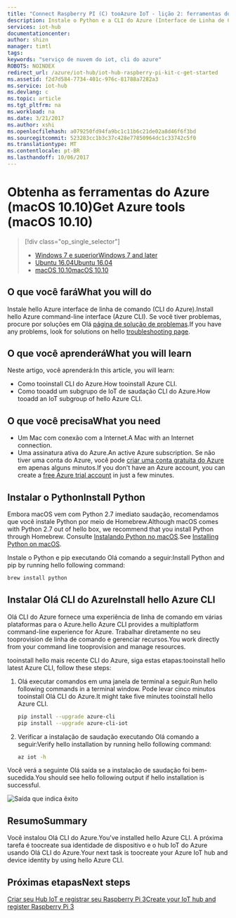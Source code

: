 ```yaml
---
title: "Connect Raspberry PI (C) tooAzure IoT - lição 2: ferramentas do Azure (macOS) | Microsoft Docs"
description: Instale o Python e a CLI do Azure (Interface de Linha de Comando do Azure) no macOS.
services: iot-hub
documentationcenter: 
author: shizn
manager: timtl
tags: 
keywords: "serviço de nuvem do iot, cli do azure"
ROBOTS: NOINDEX
redirect_url: /azure/iot-hub/iot-hub-raspberry-pi-kit-c-get-started
ms.assetid: f2d7d584-7734-401c-976c-81788a7282a3
ms.service: iot-hub
ms.devlang: c
ms.topic: article
ms.tgt_pltfrm: na
ms.workload: na
ms.date: 3/21/2017
ms.author: xshi
ms.openlocfilehash: a079250fd94fa9bc1c11b6c21de02a8d46f6f3bd
ms.sourcegitcommit: 523283cc1b3c37c428e77850964dc1c33742c5f0
ms.translationtype: MT
ms.contentlocale: pt-BR
ms.lasthandoff: 10/06/2017
---
```

# <a name="get-azure-tools-macos-1010"></a><span data-ttu-id="1eafb-104">Obtenha as ferramentas do Azure (macOS 10.10)</span><span class="sxs-lookup"><span data-stu-id="1eafb-104">Get Azure tools (macOS 10.10)</span></span>
> [!div class="op_single_selector"]
> * [<span data-ttu-id="1eafb-105">Windows 7 e superior</span><span class="sxs-lookup"><span data-stu-id="1eafb-105">Windows 7 and later</span></span>](iot-hub-raspberry-pi-kit-c-lesson2-get-azure-tools-win32.md)
> * [<span data-ttu-id="1eafb-106">Ubuntu 16.04</span><span class="sxs-lookup"><span data-stu-id="1eafb-106">Ubuntu 16.04</span></span>](iot-hub-raspberry-pi-kit-c-lesson2-get-azure-tools-ubuntu.md)
> * [<span data-ttu-id="1eafb-107">macOS 10.10</span><span class="sxs-lookup"><span data-stu-id="1eafb-107">macOS 10.10</span></span>](iot-hub-raspberry-pi-kit-c-lesson2-get-azure-tools-mac.md)

## <a name="what-you-will-do"></a><span data-ttu-id="1eafb-108">O que você fará</span><span class="sxs-lookup"><span data-stu-id="1eafb-108">What you will do</span></span>
<span data-ttu-id="1eafb-109">Instale hello Azure interface de linha de comando (CLI do Azure).</span><span class="sxs-lookup"><span data-stu-id="1eafb-109">Install hello Azure command-line interface (Azure CLI).</span></span> <span data-ttu-id="1eafb-110">Se você tiver problemas, procure por soluções em Olá [página de solução de problemas](iot-hub-raspberry-pi-kit-c-troubleshooting.md).</span><span class="sxs-lookup"><span data-stu-id="1eafb-110">If you have any problems, look for solutions on hello [troubleshooting page](iot-hub-raspberry-pi-kit-c-troubleshooting.md).</span></span>

## <a name="what-you-will-learn"></a><span data-ttu-id="1eafb-111">O que você aprenderá</span><span class="sxs-lookup"><span data-stu-id="1eafb-111">What you will learn</span></span>
<span data-ttu-id="1eafb-112">Neste artigo, você aprenderá:</span><span class="sxs-lookup"><span data-stu-id="1eafb-112">In this article, you will learn:</span></span>
* <span data-ttu-id="1eafb-113">Como tooinstall CLI do Azure.</span><span class="sxs-lookup"><span data-stu-id="1eafb-113">How tooinstall Azure CLI.</span></span>
* <span data-ttu-id="1eafb-114">Como tooadd um subgrupo de IoT de saudação CLI do Azure.</span><span class="sxs-lookup"><span data-stu-id="1eafb-114">How tooadd an IoT subgroup of hello Azure CLI.</span></span>

## <a name="what-you-need"></a><span data-ttu-id="1eafb-115">O que você precisa</span><span class="sxs-lookup"><span data-stu-id="1eafb-115">What you need</span></span>
* <span data-ttu-id="1eafb-116">Um Mac com conexão com a Internet.</span><span class="sxs-lookup"><span data-stu-id="1eafb-116">A Mac with an Internet connection.</span></span>
* <span data-ttu-id="1eafb-117">Uma assinatura ativa do Azure.</span><span class="sxs-lookup"><span data-stu-id="1eafb-117">An active Azure subscription.</span></span> <span data-ttu-id="1eafb-118">Se não tiver uma conta do Azure, você pode [criar uma conta gratuita do Azure](http://azure.microsoft.com/pricing/free-trial/) em apenas alguns minutos.</span><span class="sxs-lookup"><span data-stu-id="1eafb-118">If you don't have an Azure account, you can create a [free Azure trial account](http://azure.microsoft.com/pricing/free-trial/) in just a few minutes.</span></span>

## <a name="install-python"></a><span data-ttu-id="1eafb-119">Instalar o Python</span><span class="sxs-lookup"><span data-stu-id="1eafb-119">Install Python</span></span>
<span data-ttu-id="1eafb-120">Embora macOS vem com Python 2.7 imediato saudação, recomendamos que você instale Python por meio de Homebrew.</span><span class="sxs-lookup"><span data-stu-id="1eafb-120">Although macOS comes with Python 2.7 out of hello box, we recommend that you install Python through Homebrew.</span></span> <span data-ttu-id="1eafb-121">Consulte [Instalando Python no macOS](http://docs.python-guide.org/en/latest/starting/install/osx/).</span><span class="sxs-lookup"><span data-stu-id="1eafb-121">See [Installing Python on macOS](http://docs.python-guide.org/en/latest/starting/install/osx/).</span></span>

<span data-ttu-id="1eafb-122">Instale o Python e pip executando Olá comando a seguir:</span><span class="sxs-lookup"><span data-stu-id="1eafb-122">Install Python and pip by running hello following command:</span></span>

```bash
brew install python
```

## <a name="install-hello-azure-cli"></a><span data-ttu-id="1eafb-123">Instalar Olá CLI do Azure</span><span class="sxs-lookup"><span data-stu-id="1eafb-123">Install hello Azure CLI</span></span>
<span data-ttu-id="1eafb-124">Olá CLI do Azure fornece uma experiência de linha de comando em várias plataformas para o Azure.</span><span class="sxs-lookup"><span data-stu-id="1eafb-124">hello Azure CLI provides a multiplatform command-line experience for Azure.</span></span> <span data-ttu-id="1eafb-125">Trabalhar diretamente no seu tooprovision de linha de comando e gerenciar recursos.</span><span class="sxs-lookup"><span data-stu-id="1eafb-125">You work directly from your command line tooprovision and manage resources.</span></span> 

<span data-ttu-id="1eafb-126">tooinstall hello mais recente CLI do Azure, siga estas etapas:</span><span class="sxs-lookup"><span data-stu-id="1eafb-126">tooinstall hello latest Azure CLI, follow these steps:</span></span>

1. <span data-ttu-id="1eafb-127">Olá executar comandos em uma janela de terminal a seguir.</span><span class="sxs-lookup"><span data-stu-id="1eafb-127">Run hello following commands in a terminal window.</span></span> <span data-ttu-id="1eafb-128">Pode levar cinco minutos tooinstall Olá CLI do Azure.</span><span class="sxs-lookup"><span data-stu-id="1eafb-128">It might take five minutes tooinstall hello Azure CLI.</span></span>

   ```bash
   pip install --upgrade azure-cli
   pip install --upgrade azure-cli-iot
   ```
2. <span data-ttu-id="1eafb-129">Verificar a instalação de saudação executando Olá comando a seguir:</span><span class="sxs-lookup"><span data-stu-id="1eafb-129">Verify hello installation by running hello following command:</span></span>

   ```bash
   az iot -h
   ```

<span data-ttu-id="1eafb-130">Você verá a seguinte Olá saída se a instalação de saudação foi bem-sucedida.</span><span class="sxs-lookup"><span data-stu-id="1eafb-130">You should see hello following output if hello installation is successful.</span></span>

![Saída que indica êxito](media/iot-hub-raspberry-pi-lessons/lesson2/az_iot_help_osx.png)

## <a name="summary"></a><span data-ttu-id="1eafb-132">Resumo</span><span class="sxs-lookup"><span data-stu-id="1eafb-132">Summary</span></span>
<span data-ttu-id="1eafb-133">Você instalou Olá CLI do Azure.</span><span class="sxs-lookup"><span data-stu-id="1eafb-133">You've installed hello Azure CLI.</span></span> <span data-ttu-id="1eafb-134">A próxima tarefa é toocreate sua identidade de dispositivo e o hub IoT do Azure usando Olá CLI do Azure.</span><span class="sxs-lookup"><span data-stu-id="1eafb-134">Your next task is toocreate your Azure IoT hub and device identity by using hello Azure CLI.</span></span>

## <a name="next-steps"></a><span data-ttu-id="1eafb-135">Próximas etapas</span><span class="sxs-lookup"><span data-stu-id="1eafb-135">Next steps</span></span>
[<span data-ttu-id="1eafb-136">Criar seu Hub IoT e registrar seu Raspberry Pi 3</span><span class="sxs-lookup"><span data-stu-id="1eafb-136">Create your IoT hub and register Raspberry Pi 3</span></span>](iot-hub-raspberry-pi-kit-c-lesson2-prepare-azure-iot-hub.md)

